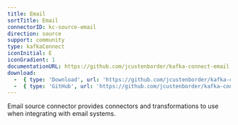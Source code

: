 ```yaml
---
title: Email
sortTitle: Email
connectorID: kc-source-email
direction: source
support: community
type: kafkaConnect
iconInitial: E
iconGradient: 1
documentationURL: https://github.com/jcustenborder/kafka-connect-email
download:
  -  { type: 'Download', url: 'https://github.com/jcustenborder/kafka-connect-email/releases' }
  -  { type: 'GitHub', url: 'https://github.com/jcustenborder/kafka-connect-email' }
---
```

Email source connector provides connectors and transformations to use when integrating with email systems.

